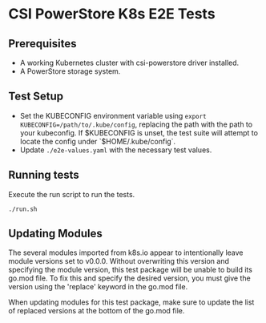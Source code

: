 # CSI PowerStore K8s E2E Tests


## Prerequisites
* A working Kubernetes cluster with csi-powerstore driver installed.
* A PowerStore storage system.

## Test Setup
* Set the KUBECONFIG environment variable using `export KUBECONFIG=/path/to/.kube/config`, replacing the path with the path to your kubeconfig.
If $KUBECONFIG is unset, the test suite will attempt to locate the config under `$HOME/.kube/config`.
* Update `./e2e-values.yaml` with the necessary test values.

## Running tests
Execute the run script to run the tests.
```
./run.sh
```

## Updating Modules
The several modules imported from k8s.io appear to intentionally leave module versions set to v0.0.0. Without overwriting this version and specifying the module version, this test package will be unable to build its go.mod file. To fix this and specify the desired version, you must give the version using the 'replace' keyword in the go.mod file.

When updating modules for this test package, make sure to update the list of replaced versions at the bottom of the go.mod file.
